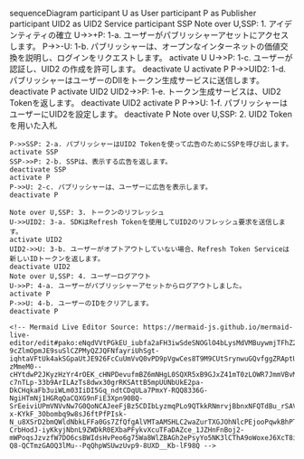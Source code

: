   sequenceDiagram
    participant U as User
    participant P as Publisher
    participant UID2 as UID2 Service
    participant SSP
    Note over U,SSP: 1. アイデンティティの確立
    U->>+P: 1-a. ユーザーがパブリッシャーアセットにアクセスします。
    P->>-U: 1-b. パブリッシャーは、オープンなインターネットの価値交換を説明し、ログインをリクエストします。
    activate U
    U->>P: 1-c. ユーザーが認証し、UID2 の作成を許可します。
    deactivate U
    activate P
    P->>UID2: 1-d. パブリッシャーはユーザーのDIIをトークン生成サービスに送信します。
    deactivate P
    activate UID2
    UID2->>P: 1-e. トークン生成サービスは、UID2 Tokenを返します。
    deactivate UID2
    activate P
    P->>U: 1-f. パブリッシャーはユーザーにUID2を設定します。
    deactivate P
    Note over U,SSP: 2. UID2 Tokenを用いた入札

    P->>SSP: 2-a. パブリッシャーはUID2 Tokenを使って広告のためにSSPを呼び出します。
    activate SSP
    SSP->>P: 2-b. SSPは、表示する広告を返します。
    deactivate SSP
    activate P
    P->>U: 2-c. パブリッシャーは、ユーザーに広告を表示します。
    deactivate P

    Note over U,SSP: 3. トークンのリフレッシュ
    U->>UID2: 3-a. SDKはRefresh Tokenを使用してUID2のリフレッシュ要求を送信します。
    activate UID2
    UID2->>U: 3-b. ユーザーがオプトアウトしていない場合、Refresh Token Serviceは新しいIDトークンを返します。
    deactivate UID2
    Note over U,SSP: 4. ユーザーログアウト
    U->>P: 4-a. ユーザーがパブリッシャーアセットからログアウトしました。
    activate P
    P->>U: 4-b. ユーザーのIDをクリアします。
    deactivate P

    <!-- Mermaid Live Editor Source: https://mermaid-js.github.io/mermaid-live-editor/edit#pako:eNqdVVtPGkEU_iubfa2aFH3iwSdeSNOGlO4bLysMdVMBuywmjTFhZ2yltdZLrfRiYlUkBBQ09JJSlR8zLNB_0XNmWemyQG15GGZn5nznm-9cZlmOpmJE9suSlCZPMyQZJQFNfayriUhSgt-iqhtaVFtUk4akSGpaUtJE926FcCuUmVvQ0vPD9pVgwCes8T9M9CUtSrynwuGQvfggZRAptUR0SZmARb90d0ri9IjTAmdrnNU5e8HpcW80q52jRqeybpsqk7Ozd9BiUgUbVuTsktNvOJqvOdvmbI-zMmeM0--cHYtdwP2JKyzHzYr4rOEK_cHNPDevufmBZ6mNHgL0SQXR5xB9GJxZ41mT0zLOWR7JmmVBvM5pUyxuOM6qretDK1toNQrtzU-c7nTLp-33b9ArILAzTs8dwx30grRKSAttB5mpUUNbUkE2pa-DkCHqkaFb3uiWLm03IiDI5Gq_ndtCDqULa7PmxY-RQQ8336G-NgiHTmNj1HGRqQaCQXG9nFiE3Xpn90BQ-SrEeiviUPmVNVvNw7G0QoNCAJeeFjBz5CDIbLyzmqPLo9QTkkRNmrvjBbnxNFQTdBu_rSAVBBNxOLOqH29zYU-x-KYkF_3Obombq9w8sJ6ftPfPIsk-N_u8XSrD2bmQWldNbkLFFa0Gs7ZfQfgAlVMTaAMSHLC2waZurTXGJOhNlcPEjooPqwkBhPTdw1Kn0EBTut7z8_cQ3ICOiIDProPRBesOQt9vj8z4MIwIxLQ711Au9P2Os1OHwUm_Wu3amcZghAP3gNZDEtdJev5P9UUogUtRZMkwvG7RbF9QOD2qYkbXh4Le57xdE3tZHi-CrbHodJ-iyKkyjNbnL9ZWDkR0EXbaPFykvXcuTFaDAZce_1JZHnFnBoj2-mWPoqsJzvzfW7DO6csBWIdsHvPeo6g75Wa8WlZBAGh2ePsyYo5NK3lCThA9oWoxeJ6XcT8iG_MkQSKyH6bxFGhtRORIcgVOqhkjFX6WjMp-Q8-QCTmzGAOQ3lMu--PqQhpWSUwzUvp9-8UXD__Kb-lF98Q -->
